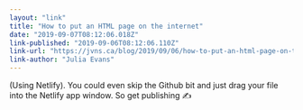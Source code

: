 ```yaml
---
layout: "link"
title: "How to put an HTML page on the internet"
date: "2019-09-07T08:12:06.018Z"
link-published: "2019-09-06T08:12:06.110Z"
link-url: "https://jvns.ca/blog/2019/09/06/how-to-put-an-html-page-on-the-internet/"
link-author: "Julia Evans"
---
```


(Using Netlify). You could even skip the Github bit and just drag your file into the Netlify app window. So get publishing ✍️
